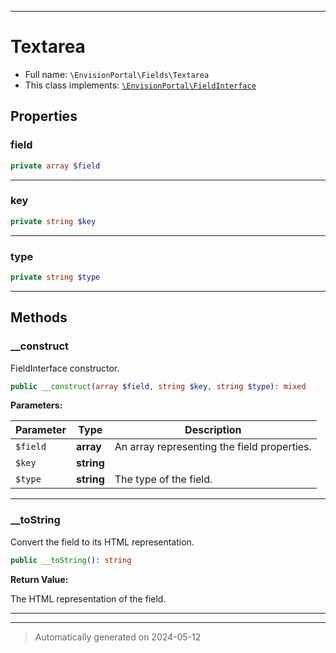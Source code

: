 ***

# Textarea





* Full name: `\EnvisionPortal\Fields\Textarea`
* This class implements:
[`\EnvisionPortal\FieldInterface`](../FieldInterface.md)



## Properties


### field



```php
private array $field
```






***

### key



```php
private string $key
```






***

### type



```php
private string $type
```






***

## Methods


### __construct

FieldInterface constructor.

```php
public __construct(array $field, string $key, string $type): mixed
```








**Parameters:**

| Parameter | Type | Description |
|-----------|------|-------------|
| `$field` | **array** | An array representing the field properties. |
| `$key` | **string** |  |
| `$type` | **string** | The type of the field. |





***

### __toString

Convert the field to its HTML representation.

```php
public __toString(): string
```









**Return Value:**

The HTML representation of the field.




***


***
> Automatically generated on 2024-05-12

